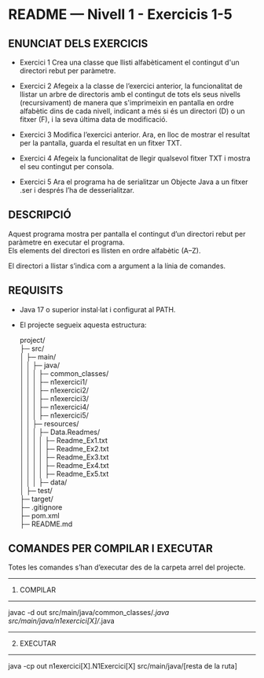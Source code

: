 # README — Nivell 1 - Exercicis 1-5


ENUNCIAT DELS EXERCICIS
-----------
- Exercici 1
Crea una classe que llisti alfabèticament el contingut d'un directori rebut per paràmetre.

- Exercici 2
Afegeix a la classe de l’exercici anterior, la funcionalitat de llistar un arbre de directoris amb el contingut de tots els seus nivells (recursivament) de manera que s'imprimeixin en pantalla en ordre alfabètic dins de cada nivell, indicant a més si és un directori (D) o un fitxer (F), i la seva última data de modificació.

- Exercici 3
Modifica l’exercici anterior. Ara, en lloc de mostrar el resultat per la pantalla, guarda el resultat en un fitxer TXT.

- Exercici 4
Afegeix la funcionalitat de llegir qualsevol fitxer TXT i mostra el seu contingut per consola.

- Exercici 5
Ara el programa ha de serialitzar un Objecte Java a un fitxer .ser i després l’ha de desserialitzar.

DESCRIPCIÓ
-----------
Aquest programa mostra per pantalla el contingut d’un directori
rebut per paràmetre en executar el programa.  
Els elements del directori es llisten en ordre alfabètic (A–Z).

El directori a llistar s’indica com a argument a la línia de comandes.


REQUISITS
----------
- Java 17 o superior instal·lat i configurat al PATH.
- El projecte segueix aquesta estructura:

   project/  
  ├─ src/  
  │   ├─ main/  
  │   │   ├─ java/  
  │   │   │   ├─ common_classes/  
  │   │   │   ├─ n1exercici1/  
  │   │   │   ├─ n1exercici2/  
  │   │   │   ├─ n1exercici3/  
  │   │   │   ├─ n1exercici4/  
  │   │   │   ├─ n1exercici5/  
  │   │   ├─ resources/  
  │   │   │   ├─ Data.Readmes/  
  │   │   │   │   ├─ Readme_Ex1.txt  
  │   │   │   │   ├─ Readme_Ex2.txt  
  │   │   │   │   ├─ Readme_Ex3.txt  
  │   │   │   │   ├─ Readme_Ex4.txt  
  │   │   │   │   ├─ Readme_Ex5.txt  
  │   │   │   ├─ data/  
  │   ├─ test/  
  ├─ target/  
  ├─ .gitignore  
  ├─ pom.xml  
  ├─ README.md


COMANDES PER COMPILAR I EXECUTAR
--------------------------------
Totes les comandes s’han d’executar des de la carpeta arrel del projecte.

------------------------------------------------------------
1. COMPILAR
------------------------------------------------------------

javac -d out src/main/java/common_classes/*.java src/main/java/n1exercici[X]/*.java


------------------------------------------------------------
2. EXECUTAR
------------------------------------------------------------

java -cp out n1exercici[X].N1Exercici[X] src/main/java/[resta de la ruta]

